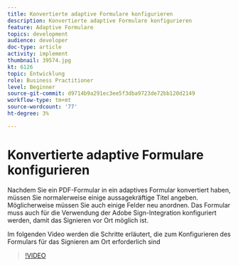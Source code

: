```yaml
---
title: Konvertierte adaptive Formulare konfigurieren
description: Konvertierte adaptive Formulare konfigurieren
feature: Adaptive Formulare
topics: development
audience: developer
doc-type: article
activity: implement
thumbnail: 39574.jpg
kt: 6126
topic: Entwicklung
role: Business Practitioner
level: Beginner
source-git-commit: d9714b9a291ec3ee5f3dba9723de72bb120d2149
workflow-type: tm+mt
source-wordcount: '77'
ht-degree: 3%

---
```


# Konvertierte adaptive Formulare konfigurieren

Nachdem Sie ein PDF-Formular in ein adaptives Formular konvertiert haben, müssen Sie normalerweise einige aussagekräftige Titel angeben. Möglicherweise müssen Sie auch einige Felder neu anordnen. Das Formular muss auch für die Verwendung der Adobe Sign-Integration konfiguriert werden, damit das Signieren vor Ort möglich ist.

Im folgenden Video werden die Schritte erläutert, die zum Konfigurieren des Formulars für das Signieren am Ort erforderlich sind

>[!VIDEO](https://video.tv.adobe.com/v/39574/?quality=9&learn=on)


